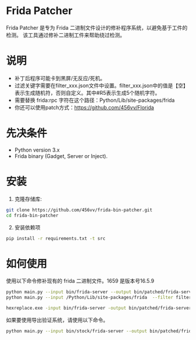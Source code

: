 # Frida Patcher
Frida Patcher 是专为 Frida 二进制文件设计的修补程序系统，以避免基于工件的检测。
该工具通过修补二进制工件来帮助绕过检测。

# 说明
- 补丁后程序可能卡到黑屏/无反应/死机。
- 过滤关键字需要在filter_xxx.json文件中设置。filter_xxx.json中的值是【空】表示生成随机符，否则自定义。其中#R5表示生成5个随机字符。
- 需要替换 frida:rpc 字符在这个路径：Python/Lib/site-packages/frida
- 你还可以使用patch方式：https://github.com/456vv/Florida

# 先决条件
- Python version 3.x
- Frida binary (Gadget, Server or Inject).

# 安装
1. 克隆存储库:
```bash
git clone https://github.com/456vv/frida-bin-patcher.git
cd frida-bin-patcher
```

2. 安装依赖项
```bash
pip install -r requirements.txt -t src
```

# 如何使用
使用以下命令修补现有的 frida 二进制文件。1659 是版本号16.5.9
```bash
python main.py --input bin/frida-server --output bin/patched/frida-server --filter filter_elf.json --seed 1659
python main.py --input /Python/Lib/site-packages/frida  --filter filter_py.json --seed 1659
```
```bash
hexreplace.exe -input bin/frida-server -output bin/patched/frida-server -filter filter-elf.json -seed 1659
```
如果要使用导出验证系统，请使用以下命令。
```bash
python main.py --input bin/stock/frida-server --output bin/patched/frida-server --verify
```
